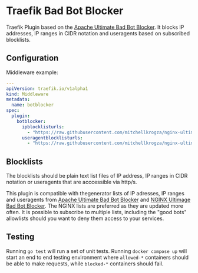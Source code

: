 # Traefik Bad Bot Blocker

Traefik Plugin based on the [Apache Ultimate Bad Bot Blocker](https://github.com/mitchellkrogza/apache-ultimate-bad-bot-blocker/tree/master). It blocks IP addresses, IP ranges in CIDR notation and useragents based on subscribed blocklists.

## Configuration

Middleware example:
```yaml
---
apiVersion: traefik.io/v1alpha1
kind: Middleware
metadata:
  name: botblocker
spec:
  plugin:
    botblocker:
      ipblocklisturls:
        - "https://raw.githubusercontent.com/mitchellkrogza/nginx-ultimate-bad-bot-blocker/refs/heads/master/_generator_lists/bad-ip-addresses.list"
      useragentblocklisturls:
        - "https://raw.githubusercontent.com/mitchellkrogza/nginx-ultimate-bad-bot-blocker/refs/heads/master/_generator_lists/bad-user-agents.list"
```

## Blocklists

The blocklists should be plain text list files of IP address, IP ranges in CIDR notation or useragents that are acccessible via http/s.

This plugin is compatible with thegenerator lists of IP adresses, IP ranges and useragents from [Apache Ultimate Bad Bot Blocker](https://github.com/mitchellkrogza/apache-ultimate-bad-bot-blocker/tree/master/_generator_lists) and [NGINX Ultimage Bad Bot Blocker](https://github.com/mitchellkrogza/nginx-ultimate-bad-bot-blocker/tree/master/_generator_lists). The NGINX lists are preferred as they are updated more often. It is possible to subscribe to multiple lists, including the "good bots" allowlists should you want to deny them access to your services.

## Testing

Running `go test` will run a set of unit tests. Running `docker compose up` will start an end to end testing environment where `allowed-*` containers should be able to make requests, while `blocked-*` containers should fail.
